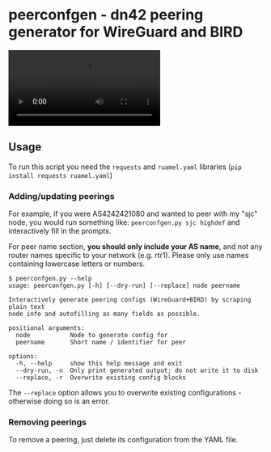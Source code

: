 # peerconfgen - dn42 peering generator for WireGuard and BIRD

![Video Demonstration](../../web/peerconfgen-demo.mp4)

## Usage

To run this script you need the `requests` and `ruamel.yaml` libraries (`pip install requests ruamel.yaml`)

### Adding/updating peerings

For example, if you were AS4242421080 and wanted to peer with my "sjc" node, you would run something like: `peerconfgen.py sjc highdef` and interactively fill in the prompts.

For peer name section, **you should only include your AS name**, and not any router names specific to your network (e.g. rtr1). Please only use names containing lowercase letters or numbers.

```
$ peerconfgen.py --help
usage: peerconfgen.py [-h] [--dry-run] [--replace] node peername

Interactively generate peering configs (WireGuard+BIRD) by scraping plain text
node info and autofilling as many fields as possible.

positional arguments:
  node           Node to generate config for
  peername       Short name / identifier for peer

options:
  -h, --help     show this help message and exit
  --dry-run, -n  Only print generated output; do not write it to disk
  --replace, -r  Overwrite existing config blocks
```

The `--replace` option allows you to overwrite existing configurations - otherwise doing so is an error.

### Removing peerings

To remove a peering, just delete its configuration from the YAML file.
